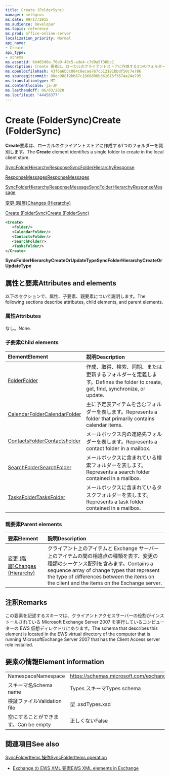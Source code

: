 ```yaml
---
title: Create (FolderSync)
manager: sethgros
ms.date: 09/17/2015
ms.audience: Developer
ms.topic: reference
ms.prod: office-online-server
localization_priority: Normal
api_name:
- Create
api_type:
- schema
ms.assetid: 6b463d0a-70e9-40c5-ade4-c7d9a5f36bc1
description: Create 要素は、ローカルのクライアントストアに作成する1つのフォルダーを識別します。
ms.openlocfilehash: 43f6a6b3c084c8ecae767c512181bbdf50c7e786
ms.sourcegitcommit: 88ec988f2bb67c1866d06b361615f3674a24e795
ms.translationtype: MT
ms.contentlocale: ja-JP
ms.lasthandoff: 06/03/2020
ms.locfileid: "44458377"
---
```

# <a name="create-foldersync"></a><span data-ttu-id="f0f5e-103">Create (FolderSync)</span><span class="sxs-lookup"><span data-stu-id="f0f5e-103">Create (FolderSync)</span></span>

<span data-ttu-id="f0f5e-104">**Create**要素は、ローカルのクライアントストアに作成する1つのフォルダーを識別します。</span><span class="sxs-lookup"><span data-stu-id="f0f5e-104">The **Create** element identifies a single folder to create in the local client store.</span></span> 
  
[<span data-ttu-id="f0f5e-105">SyncFolderHierarchyResponse</span><span class="sxs-lookup"><span data-stu-id="f0f5e-105">SyncFolderHierarchyResponse</span></span>](syncfolderhierarchyresponse.md)
  
[<span data-ttu-id="f0f5e-106">ResponseMessages</span><span class="sxs-lookup"><span data-stu-id="f0f5e-106">ResponseMessages</span></span>](responsemessages.md)
  
[<span data-ttu-id="f0f5e-107">SyncFolderHierarchyResponseMessage</span><span class="sxs-lookup"><span data-stu-id="f0f5e-107">SyncFolderHierarchyResponseMessage</span></span>](syncfolderhierarchyresponsemessage.md)
  
[<span data-ttu-id="f0f5e-108">変更 (階層)</span><span class="sxs-lookup"><span data-stu-id="f0f5e-108">Changes (Hierarchy)</span></span>](changes-hierarchy.md)
  
[<span data-ttu-id="f0f5e-109">Create (FolderSync)</span><span class="sxs-lookup"><span data-stu-id="f0f5e-109">Create (FolderSync)</span></span>](create-foldersync.md)
  
```xml
<Create>
   <Folder/>
   <CalendarFolder/>
   <ContactsFolder/>
   <SearchFolder/>
   <TasksFolder/>
</Create>
```

 <span data-ttu-id="f0f5e-110">**SyncFolderHierarchyCreateOrUpdateType**</span><span class="sxs-lookup"><span data-stu-id="f0f5e-110">**SyncFolderHierarchyCreateOrUpdateType**</span></span>
## <a name="attributes-and-elements"></a><span data-ttu-id="f0f5e-111">属性と要素</span><span class="sxs-lookup"><span data-stu-id="f0f5e-111">Attributes and elements</span></span>

<span data-ttu-id="f0f5e-112">以下のセクションで、属性、子要素、親要素について説明します。</span><span class="sxs-lookup"><span data-stu-id="f0f5e-112">The following sections describe attributes, child elements, and parent elements.</span></span>
  
### <a name="attributes"></a><span data-ttu-id="f0f5e-113">属性</span><span class="sxs-lookup"><span data-stu-id="f0f5e-113">Attributes</span></span>

<span data-ttu-id="f0f5e-114">なし。</span><span class="sxs-lookup"><span data-stu-id="f0f5e-114">None.</span></span>
  
### <a name="child-elements"></a><span data-ttu-id="f0f5e-115">子要素</span><span class="sxs-lookup"><span data-stu-id="f0f5e-115">Child elements</span></span>

|<span data-ttu-id="f0f5e-116">**Element**</span><span class="sxs-lookup"><span data-stu-id="f0f5e-116">**Element**</span></span>|<span data-ttu-id="f0f5e-117">**説明**</span><span class="sxs-lookup"><span data-stu-id="f0f5e-117">**Description**</span></span>|
|:-----|:-----|
|[<span data-ttu-id="f0f5e-118">Folder</span><span class="sxs-lookup"><span data-stu-id="f0f5e-118">Folder</span></span>](folder.md) <br/> |<span data-ttu-id="f0f5e-119">作成、取得、検索、同期、または更新するフォルダーを定義します。</span><span class="sxs-lookup"><span data-stu-id="f0f5e-119">Defines the folder to create, get, find, synchronize, or update.</span></span>  <br/> |
|[<span data-ttu-id="f0f5e-120">CalendarFolder</span><span class="sxs-lookup"><span data-stu-id="f0f5e-120">CalendarFolder</span></span>](calendarfolder.md) <br/> |<span data-ttu-id="f0f5e-121">主に予定表アイテムを含むフォルダーを表します。</span><span class="sxs-lookup"><span data-stu-id="f0f5e-121">Represents a folder that primarily contains calendar items.</span></span>  <br/> |
|[<span data-ttu-id="f0f5e-122">ContactsFolder</span><span class="sxs-lookup"><span data-stu-id="f0f5e-122">ContactsFolder</span></span>](contactsfolder.md) <br/> |<span data-ttu-id="f0f5e-123">メールボックス内の連絡先フォルダーを表します。</span><span class="sxs-lookup"><span data-stu-id="f0f5e-123">Represents a contact folder in a mailbox.</span></span>  <br/> |
|[<span data-ttu-id="f0f5e-124">SearchFolder</span><span class="sxs-lookup"><span data-stu-id="f0f5e-124">SearchFolder</span></span>](searchfolder.md) <br/> |<span data-ttu-id="f0f5e-125">メールボックスに含まれている検索フォルダーを表します。</span><span class="sxs-lookup"><span data-stu-id="f0f5e-125">Represents a search folder contained in a mailbox.</span></span>  <br/> |
|[<span data-ttu-id="f0f5e-126">TasksFolder</span><span class="sxs-lookup"><span data-stu-id="f0f5e-126">TasksFolder</span></span>](tasksfolder.md) <br/> |<span data-ttu-id="f0f5e-127">メールボックスに含まれているタスクフォルダーを表します。</span><span class="sxs-lookup"><span data-stu-id="f0f5e-127">Represents a task folder contained in a mailbox.</span></span>  <br/> |
   
### <a name="parent-elements"></a><span data-ttu-id="f0f5e-128">親要素</span><span class="sxs-lookup"><span data-stu-id="f0f5e-128">Parent elements</span></span>

|<span data-ttu-id="f0f5e-129">**要素**</span><span class="sxs-lookup"><span data-stu-id="f0f5e-129">**Element**</span></span>|<span data-ttu-id="f0f5e-130">**説明**</span><span class="sxs-lookup"><span data-stu-id="f0f5e-130">**Description**</span></span>|
|:-----|:-----|
|[<span data-ttu-id="f0f5e-131">変更 (階層)</span><span class="sxs-lookup"><span data-stu-id="f0f5e-131">Changes (Hierarchy)</span></span>](changes-hierarchy.md) <br/> |<span data-ttu-id="f0f5e-132">クライアント上のアイテムと Exchange サーバー上のアイテムの間の相違点の種類を表す、変更の種類のシーケンス配列を含みます。</span><span class="sxs-lookup"><span data-stu-id="f0f5e-132">Contains a sequence array of change types that represent the type of differences between the items on the client and the items on the Exchange server.</span></span>  <br/> |
   
## <a name="remarks"></a><span data-ttu-id="f0f5e-133">注釈</span><span class="sxs-lookup"><span data-stu-id="f0f5e-133">Remarks</span></span>

<span data-ttu-id="f0f5e-134">この要素を記述するスキーマは、クライアントアクセスサーバーの役割がインストールされている Microsoft Exchange Server 2007 を実行しているコンピューターの EWS 仮想ディレクトリにあります。</span><span class="sxs-lookup"><span data-stu-id="f0f5e-134">The schema that describes this element is located in the EWS virtual directory of the computer that is running MicrosoftExchange Server 2007 that has the Client Access server role installed.</span></span>
  
## <a name="element-information"></a><span data-ttu-id="f0f5e-135">要素の情報</span><span class="sxs-lookup"><span data-stu-id="f0f5e-135">Element information</span></span>

|||
|:-----|:-----|
|<span data-ttu-id="f0f5e-136">Namespace</span><span class="sxs-lookup"><span data-stu-id="f0f5e-136">Namespace</span></span>  <br/> |https://schemas.microsoft.com/exchange/services/2006/types  <br/> |
|<span data-ttu-id="f0f5e-137">スキーマ名</span><span class="sxs-lookup"><span data-stu-id="f0f5e-137">Schema name</span></span>  <br/> |<span data-ttu-id="f0f5e-138">Types スキーマ</span><span class="sxs-lookup"><span data-stu-id="f0f5e-138">Types schema</span></span>  <br/> |
|<span data-ttu-id="f0f5e-139">検証ファイル</span><span class="sxs-lookup"><span data-stu-id="f0f5e-139">Validation file</span></span>  <br/> |<span data-ttu-id="f0f5e-140">型 .xsd</span><span class="sxs-lookup"><span data-stu-id="f0f5e-140">Types.xsd</span></span>  <br/> |
|<span data-ttu-id="f0f5e-141">空にすることができます。</span><span class="sxs-lookup"><span data-stu-id="f0f5e-141">Can be empty</span></span>  <br/> |<span data-ttu-id="f0f5e-142">正しくない</span><span class="sxs-lookup"><span data-stu-id="f0f5e-142">False</span></span>  <br/> |
   
## <a name="see-also"></a><span data-ttu-id="f0f5e-143">関連項目</span><span class="sxs-lookup"><span data-stu-id="f0f5e-143">See also</span></span>



[<span data-ttu-id="f0f5e-144">SyncFolderItems 操作</span><span class="sxs-lookup"><span data-stu-id="f0f5e-144">SyncFolderItems operation</span></span>](syncfolderitems-operation.md)


- [<span data-ttu-id="f0f5e-145">Exchange の EWS XML 要素</span><span class="sxs-lookup"><span data-stu-id="f0f5e-145">EWS XML elements in Exchange</span></span>](ews-xml-elements-in-exchange.md)

